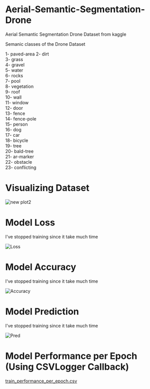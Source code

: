 # Aerial-Semantic-Segmentation-Drone
Aerial Semantic Segmentation Drone Dataset from kaggle

Semanic classes of the Drone Dataset 

1- paved-area        2- dirt        
3- grass                  
4- gravel            
5- water             
6- rocks            
7- pool            
8- vegetation                      
9- roof                  
10- wall                
11- window                    
12- door              
13- fence            
14- fence-pole               
15- person           
16- dog           
17- car               
18- bicycle              
19- tree                  
20- bald-tree             
21- ar-marker               
22- obstacle                
23- conflicting                 

# Visualizing Dataset

![new plot2](https://user-images.githubusercontent.com/31994329/134433675-2ddeb352-c003-4560-be51-87b5a1a113d2.png)

# Model Loss
I've stopped training since it take much time 

![Loss](https://user-images.githubusercontent.com/31994329/134434972-4c9e94b0-f61a-4fca-8cb3-a28a38b1dda6.png)

# Model Accuracy
I've stopped training since it take much time

![Accuracy](https://user-images.githubusercontent.com/31994329/134435007-4ae6bdb7-5819-444e-a47a-c8ee957742e6.png)

# Model Prediction
I've stopped training since it take much time

![Pred](https://user-images.githubusercontent.com/31994329/134435156-1d2b578d-bc6e-4b8d-8f76-92c94e563a7a.png)


# Model Performance per Epoch (Using CSVLogger Callback)
[train_performance_per_epoch.csv](https://github.com/Ahmed-Fayed/Aerial-Semantic-Segmentation-Drone/files/7214326/train_performance_per_epoch.csv)
